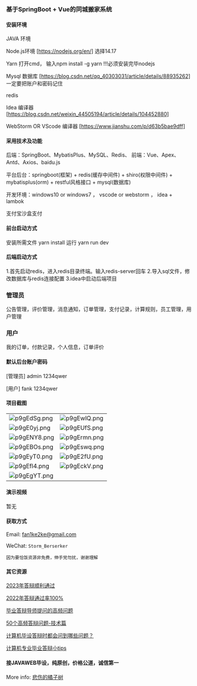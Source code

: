### 基于SpringBoot + Vue的同城搬家系统

#### 安装环境

JAVA 环境 

Node.js环境 [https://nodejs.org/en/] 选择14.17

Yarn 打开cmd， 输入npm install -g yarn !!!必须安装完毕nodejs

Mysql 数据库 [https://blog.csdn.net/qq_40303031/article/details/88935262] 一定要把账户和密码记住

redis

Idea 编译器 [https://blog.csdn.net/weixin_44505194/article/details/104452880]

WebStorm OR VScode 编译器 [https://www.jianshu.com/p/d63b5bae9dff]

#### 采用技术及功能

后端：SpringBoot、MybatisPlus、MySQL、Redis、
前端：Vue、Apex、Antd、Axios、baidu.js

平台后台：springboot(框架) + redis(缓存中间件) + shiro(权限中间件) + mybatisplus(orm) + restful风格接口 + mysql(数据库)

开发环境：windows10 or windows7 ， vscode or webstorm ， idea + lambok

支付宝沙盒支付

#### 前台启动方式

安装所需文件 yarn install 
运行 yarn run dev

#### 后端启动方式

1.首先启动redis，进入redis目录终端。输入redis-server回车
2.导入sql文件，修改数据库与redis连接配置
3.idea中启动后端项目

### 管理员
公告管理，评价管理，消息通知，订单管理，支付记录，计算规则，员工管理，用户管理

### 用户
我的订单，付款记录，个人信息，订单评价


#### 默认后台账户密码

[管理员]
admin
1234qwer

[用户]
fank
1234qwer



#### 项目截图

|  |  |
|---------------------|---------------------|
|![p9gEdSg.png](https://s1.ax1x.com/2023/05/14/p9gEdSg.png) | ![p9gEwlQ.png](https://s1.ax1x.com/2023/05/14/p9gEwlQ.png) |
|![p9gE0yj.png](https://s1.ax1x.com/2023/05/14/p9gE0yj.png) | ![p9gEUfS.png](https://s1.ax1x.com/2023/05/14/p9gEUfS.png) |
|![p9gENY8.png](https://s1.ax1x.com/2023/05/14/p9gENY8.png) | ![p9gErmn.png](https://s1.ax1x.com/2023/05/14/p9gErmn.png) |
|![p9gEBOs.png](https://s1.ax1x.com/2023/05/14/p9gEBOs.png) | ![p9gEswq.png](https://s1.ax1x.com/2023/05/14/p9gEswq.png) |
|![p9gEyT0.png](https://s1.ax1x.com/2023/05/14/p9gEyT0.png) | ![p9gE2fU.png](https://s1.ax1x.com/2023/05/14/p9gE2fU.png) |
|![p9gEfl4.png](https://s1.ax1x.com/2023/05/14/p9gEfl4.png) | ![p9gEckV.png](https://s1.ax1x.com/2023/05/14/p9gEckV.png) |
|![p9gEgYT.png](https://s1.ax1x.com/2023/05/14/p9gEgYT.png) |


#### 演示视频

暂无

#### 获取方式

Email: fan1ke2ke@gmail.com

WeChat: `Storm_Berserker`

`因为要恰饭资源非免费，伸手党勿扰，谢谢理解`

#### 其它资源

[2023年答辩顺利通过](https://berserker287.github.io/2023/06/14/2023%E5%B9%B4%E7%AD%94%E8%BE%A9%E9%A1%BA%E5%88%A9%E9%80%9A%E8%BF%87/)

[2022年答辩通过率100%](https://berserker287.github.io/2022/05/25/%E9%A1%B9%E7%9B%AE%E4%BA%A4%E6%98%93%E8%AE%B0%E5%BD%95/)

[毕业答辩导师提问的高频问题](https://berserker287.github.io/2023/06/13/%E6%AF%95%E4%B8%9A%E7%AD%94%E8%BE%A9%E5%AF%BC%E5%B8%88%E6%8F%90%E9%97%AE%E7%9A%84%E9%AB%98%E9%A2%91%E9%97%AE%E9%A2%98/)

[50个高频答辩问题-技术篇](https://berserker287.github.io/2023/06/13/50%E4%B8%AA%E9%AB%98%E9%A2%91%E7%AD%94%E8%BE%A9%E9%97%AE%E9%A2%98-%E6%8A%80%E6%9C%AF%E7%AF%87/)

[计算机毕设答辩时都会问到哪些问题？](https://www.zhihu.com/question/31020988)

[计算机专业毕业答辩小tips](https://zhuanlan.zhihu.com/p/145911029)


#### 接JAVAWEB毕设，纯原创，价格公道，诚信第一

More info: [悲伤的橘子树](https://berserker287.github.io/)
